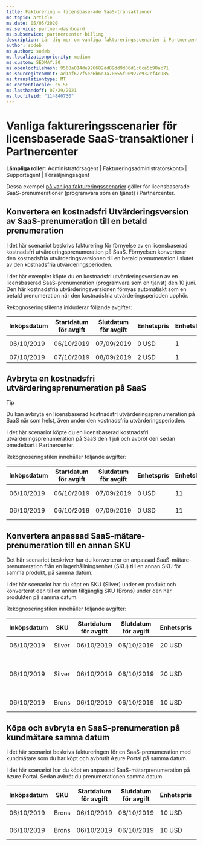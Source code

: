 ```yaml
---
title: Fakturering – licensbaserade SaaS-transaktioner
ms.topic: article
ms.date: 05/05/2020
ms.service: partner-dashboard
ms.subservice: partnercenter-billing
description: Lär dig mer om vanliga faktureringsscenarier i Partnercenter för licensbaserade SaaS-transaktioner (programvara som en tjänst).
author: sodeb
ms.author: sodeb
ms.localizationpriority: medium
ms.custom: SEOMAY.20
ms.openlocfilehash: 9568a014de926682dd89dd9d06d1c6ca5b98ac71
ms.sourcegitcommit: ad1af627f5ee6b6e3a70655f90927e932cf4c985
ms.translationtype: MT
ms.contentlocale: sv-SE
ms.lasthandoff: 07/29/2021
ms.locfileid: "114840730"
---
```

# <a name="common-billing-scenarios-for-license-based-saas-transactions-in-partner-center"></a>Vanliga faktureringsscenarier för licensbaserade SaaS-transaktioner i Partnercenter

**Lämpliga roller:** Administratörsagent | Faktureringsadministratörskonto | Supportagent | Försäljningsagent


Dessa exempel [på vanliga faktureringsscenarier](common-billing-scenarios.md) gäller för licensbaserade SaaS-prenumerationer (programvara som en tjänst) i Partnercenter.

## <a name="convert-a-free-trial-saas-subscription-to-a-paid-subscription"></a>Konvertera en kostnadsfri Utvärderingsversion av SaaS-prenumeration till en betald prenumeration

I det här scenariot beskrivs fakturering för förnyelse av en licensbaserad kostnadsfri utvärderingsprenumeration på SaaS. Förnyelsen konverterar den kostnadsfria utvärderingsversionen till en betald prenumeration i slutet av den kostnadsfria utvärderingsperioden.

I det här exemplet köpte du en kostnadsfri utvärderingsversion av en licensbaserad SaaS-prenumeration (programvara som en tjänst) den 10 juni. Den här kostnadsfria utvärderingsversionen förnyas automatiskt som en betald prenumeration när den kostnadsfria utvärderingsperioden upphör.

Rekognoseringsfilerna inkluderar följande avgifter:

| Inköpsdatum | Startdatum för avgift | Slutdatum för avgift | Enhetspris | Enhetskvantitet | Totalmängd | Kostnadstyp | Prenumerationsbeskrivning |
| ------------- | ----------------- | --------------- | ---------- | ------------- | ------------ | ----------- | ----------------- |
| 06/10/2019 | 06/10/2019 | 07/09/2019 | 0 USD | 1 | 0 USD | Ny | Kostnadsfri utvärderingsversion |
| 07/10/2019 | 07/10/2019 | 08/09/2019 | 2 USD | 1 | 2 USD | Förnya | Betald prenumeration |

## <a name="cancel-a-free-trial-saas-subscription"></a>Avbryta en kostnadsfri utvärderingsprenumeration på SaaS

> [!TIP]
> Du kan avbryta en licensbaserad kostnadsfri utvärderingsprenumeration på SaaS när som helst, även under den kostnadsfria utvärderingsperioden.

I det här scenariot köpte du en licensbaserad kostnadsfri utvärderingsprenumeration på SaaS den 1 juli och avbröt den sedan omedelbart i Partnercenter.

Rekognoseringsfilen innehåller följande avgifter:

| Inköpsdatum | Startdatum för avgift | Slutdatum för avgift | Enhetspris | Enhetskvantitet | Totalmängd | Kostnadstyp | Prenumerationsbeskrivning |
| ------------- | ----------------- | --------------- | ---------- | ------------- | ------------ | ----------- | ----------------- |
| 06/10/2019 | 06/10/2019 | 07/09/2019 | 0 USD | 11 | 0 USD | Ny | Kostnadsfri utvärderingsversion |
| 06/10/2019 | 06/10/2019 | 07/09/2019 | 0 USD | 11 | 0 USD | Avbryt | Kostnadsfri utvärderingsversion |

## <a name="convert-custom-meter-saas-subscription-to-another-sku"></a>Konvertera anpassad SaaS-mätare-prenumeration till en annan SKU

Det här scenariot beskriver hur du konverterar en anpassad SaaS-mätare-prenumeration från en lagerhållningsenhet (SKU) till en annan SKU för samma produkt, på samma datum.

I det här scenariot har du köpt en SKU (Silver) under en produkt och konverterat den till en annan tillgänglig SKU (Brons) under den här produkten på samma datum.

Rekognoseringsfilen innehåller följande avgifter:

| Inköpsdatum | SKU | Startdatum för avgift | Slutdatum för avgift | Enhetspris | Enhetskvantitet | Totalmängd | Kostnadstyp | Prenumerationsbeskrivning |
| ------------- | ----------------- | ----------------- | --------------- | ---------- | ------------- | ------------ | ----------- | ----------------- |
| 06/10/2019 | Silver | 06/10/2019 | 06/10/2019 | 20 USD | 1 | 20 USD | Ny | Anpassad SaaS-mätare-prenumeration |
| 06/10/2019 | Silver | 06/10/2019 | 06/10/2019 | 20 USD | 1 | -$20 | Konvertera | Prorated rebill for custom meter SaaS subscription (Faktureras omfakturering för saaS-prenumeration med anpassad mätare) |
| 06/10/2019 | Brons | 06/10/2019 | 06/10/2019 | 10 USD | 1 | 10 USD | Konvertera | Anpassad SaaS-mätarprenumeration |

## <a name="purchase-and-cancel-a-customer-meter-saas-subscription-on-same-date"></a>Köpa och avbryta en SaaS-prenumeration på kundmätare samma datum

I det här scenariot beskrivs faktureringen för en SaaS-prenumeration med kundmätare som du har köpt och avbrutit Azure Portal på samma datum.

I det här scenariot har du köpt en anpassad SaaS-mätarprenumeration på Azure Portal. Sedan avbröt du prenumerationen samma datum.

| Inköpsdatum | SKU | Startdatum för avgift | Slutdatum för avgift | Enhetspris | Enhetskvantitet | Totalmängd | Kostnadstyp | Prenumerationsbeskrivning |
| ------------- | ------------- |----------------- | --------------- | ---------- | ------------- | ------------ | ----------- | ----------------- |
| 06/10/2019 | Brons | 06/10/2019 | 06/10/2019 | 10 USD | 1 | 10 USD | Ny | Anpassad SaaS-mätarprenumeration |
| 06/10/2019 | Brons | 06/10/2019 | 06/10/2019 | 10 USD | 1 | -$10 | CancelImmediate | Anpassad SaaS-mätarprenumeration |
